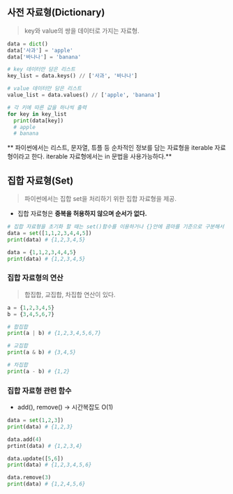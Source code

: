 ## 사전 자료형(Dictionary)
> key와 value의 쌍을 데이터로 가지는 자료형.
```python
data = dict()
data['사과'] = 'apple'
data['바나나'] = 'banana'

# key 데이터만 담은 리스트
key_list = data.keys() // ['사과', '바나나']

# value 데이터만 담은 리스트
value_list = data.values() // ['apple', 'banana']

# 각 키에 따른 값을 하나씩 출력
for key in key_list
  print(data[key]) 
  # apple
  # banana
```

** 파이썬에서는 리스트, 문자열, 튜플 등 순차적인 정보를 담는 자료형을 iterable 자료형이라고 한다. iterable 자료형에서는 in 문법을 사용가능하다.**

## 집합 자료형(Set)
> 파이썬에서는 집합 set을 처리하기 위한 집합 자료형을 제공.
- 집합 자료형은 **중복을 허용하지 않으며 순서가 없다.**
```python
# 집합 자료형을 초기화 할 때는 set()함수를 이용하거나 {}안에 콤마를 기준으로 구분해서 넣으면 된다.
data = set([1,1,2,3,4,4,5])
print(data) # {1,2,3,4,5}

data = {1,1,2,3,4,4,5}
print(data) # {1,2,3,4,5}
```
### 집합 자료형의 연산
> 합집합, 교집합, 차집합 연산이 있다.
```python
a = {1,2,3,4,5}
b = {3,4,5,6,7}

# 합집합
print(a | b) # {1,2,3,4,5,6,7}

# 교집합
print(a & b) # {3,4,5}

# 차집합
print(a - b) # {1,2}
```

### 집합 자료형 관련 함수
- add(), remove() -> 시간복잡도 O(1)
```python
data = set(1,2,3])
print(data) # {1,2,3}

data.add(4) 
prtint(data) # {1,2,3,4}

data.update([5,6])
print(data) # {1,2,3,4,5,6}

data.remove(3)
print(data) # {1,2,4,5,6}
```
